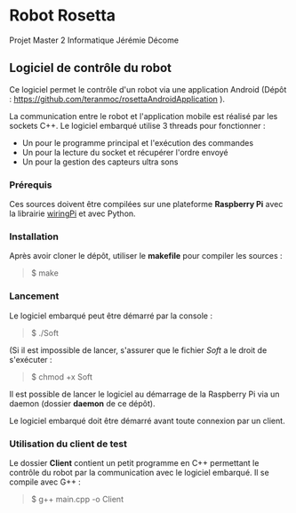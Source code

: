 # Robot Rosetta
Projet Master 2 Informatique
Jérémie Décome
## Logiciel de contrôle du robot

Ce logiciel permet le contrôle d'un robot via une application Android (Dépôt : https://github.com/teranmoc/rosettaAndroidApplication ). 

La communication entre le robot et l'application mobile est réalisé par les sockets C++. 
Le logiciel embarqué utilise 3 threads pour fonctionner :
 * Un pour le programme principal et l'exécution des commandes
 * Un pour la lecture du socket et récupérer l'ordre envoyé
 * Un pour la gestion des capteurs ultra sons

### Prérequis
Ces sources doivent être compilées sur une plateforme **Raspberry Pi** avec la librairie [wiringPi](http://wiringpi.com/) et avec Python.

### Installation
Après avoir cloner le dépôt, utiliser le **makefile** pour compiler les sources :
> $ make

### Lancement
Le logiciel embarqué peut être démarré par la console :
> $ ./Soft

(Si il est impossible de lancer, s'assurer que le fichier *Soft* a le droit de s'exécuter :

> $ chmod +x Soft

Il est possible de lancer le logiciel au démarrage de la Raspberry Pi via un daemon (dossier **daemon** de ce dépôt). 

Le logiciel embarqué doit être démarré avant toute connexion par un client. 

### Utilisation du client de test
Le dossier **Client** contient un petit programme en C++ permettant le contrôle du robot par la communication avec le logiciel embarqué. 
Il se compile avec G++ :
> $ g++ main.cpp -o Client

